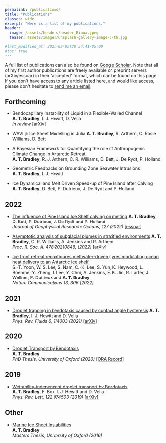 ```yaml
---
permalink: /publications/
title: "Publications"
classes: wide
excerpt: "Here is a list of my publications."
header:
  image: /assets/headers/header_Bioux.jpeg
  teaser: assets/images/unsplash-gallery-image-1-th.jpg

#last_modified_at: 2021-02-05T20:54:41-05:00
#toc: true
---
```

A full list of publications can also be found on [Google Scholar](https://scholar.google.com/citations?user=2zVbnAkAAAAJ&hl=en). Note that all of my first author publications are freely available on preprint servers (arXiv/essoar) in their 'accepted' format, which can be found on this page. If you don't have access to any article listed here, and would like access, please don't hesitate to [send me an email](mailto:alextbradley@gmail.com).

## Forthcoming 
* Bendocapillary Instability of Liquid in a Flexible-Walled Channel  
**A. T. Bradley**, I. J. Hewitt, D. Vella  
*in review* [[arXiv](https://arxiv.org/abs/2201.01103)]

* WAVI.jl: Ice Sheet Modelling in Julia
**A. T. Bradley**, R. Arthern, C. Rosie Williams, D. Bett

* A Bayesian Framework for Quantifying the role of Anthropogenic Climate Change in Antarctic Retreat.  
**A. T. Bradley**, R. J. Arthern, C. R. Williams, D. Bett, J. De Rydt, P. Holland 

* Geometric Feedbacks on Grounding Zone Seawater Intrusions  
**A. T. Bradley**, I. J. Hewitt

* Ice Dynamical and Melt Driven Speed-up of Pine Island after Calving   
**A. T. Bradley**, D. Bett, P. Dutrieux, J. De Rydt and P. Holland 

## 2022
* [The influence of Pine Island Ice Shelf calving on melting](https://agupubs.onlinelibrary.wiley.com/doi/full/10.1029/2022JC018621)
**A. T. Bradley**, D. Bett, P. Dutrieux, J. De Rydt and P. Holland  
_Journal of Geophysical Research: Oceans, 127 (2022)_  [[essoar](https://www.essoar.org/doi/abs/10.1002/essoar.10510805.1)] 

*  [Asymptotic analysis of subglacial plumes in stratified environments](https://royalsocietypublishing.org/doi/10.1098/rspa.2021.0846)
**A. T. Bradley**, C. R. Williams, A. Jenkins and R. Arthern  
_Proc. R. Soc. A. 478:20210846, (2022)_  [[arXiv](https://arxiv.org/abs/2103.09003)]  

*  [Ice front retreat reconfigures meltwater-driven gyres modulating ocean heat delivery to an Antarctic ice shelf](https://www.nature.com/articles/s41467-022-27968-8)  
S.-T. Yoon, W. S. Lee, S. Nam, C.-K. Lee, S. Yun, K. Heywood, L. Boehme, Y. Zheng, I. Lee, Y. Choi, A. Jenkins, E. K. Jin, R. Larter, J. Wellner, P. Dutrieux and **A. T. Bradley**  
_Nature Communications 13, 306 (2022)_

## 2021
* [Droplet trapping in bendotaxis caused by contact angle hysteresis](https://journals.aps.org/prfluids/abstract/10.1103/PhysRevFluids.6.114003)
**A. T. Bradley**, I. J. Hewitt and D. Vella  
_Phys. Rev. Fluids 6, 114003 (2021)_  [[arXiv](https://arxiv.org/abs/2104.10115)]

## 2020
* [Droplet Transport by Bendotaxis](https://ora.ox.ac.uk/objects/uuid:8ed6f6b0-a809-4b3b-986e-c990f75b4f7f)  
**A. T. Bradley**  
_PhD Thesis, University of Oxford (2020)_  [[ORA Record](https://ora.ox.ac.uk/objects/uuid:8ed6f6b0-a809-4b3b-986e-c990f75b4f7f)]

## 2019
* [Wettability-independent droplet transport by Bendotaxis](https://doi.org/10.1103/PhysRevLett.122.074503)  
**A. T. Bradley**, F. Box, I. J. Hewitt and D. Vella  
_Phys. Rev. Lett. 122 074503 (2019)_  [[arXiv](http://arxiv.org/abs/1809.10923)]


## Other
* [Marine Ice Sheet Instabilities](https://www.dropbox.com/s/m92l444url7w8ed/619763.pdf?dl=0)  
**A. T. Bradley**  
_Masters Thesis, University of Oxford (2016)_
